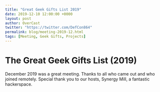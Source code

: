 ```yaml
---
title: "Great Geek Gifts List 2019"
date: 2019-12-10 12:00:00 +0000
layout: post
author: OverCast
twitter: "https://twitter.com/DefCon864"
permalink: blog/meeting-2019-12.html
tags: [Meeting, Geek Gifts, Projects]
---
```

# The Great Geek Gifts List (2019)

December 2019 was a great meeting.  Thanks to all who came out and who joined remotely.
Special thank you to our hosts, Synergy Mill, a fantastic hackerspace.
